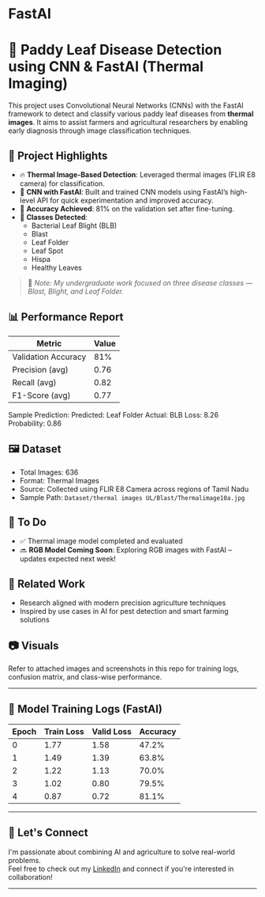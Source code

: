 # FastAI

# 🌾 Paddy Leaf Disease Detection using CNN & FastAI (Thermal Imaging)

This project uses Convolutional Neural Networks (CNNs) with the FastAI framework to detect and classify various paddy leaf diseases from **thermal images**. It aims to assist farmers and agricultural researchers by enabling early diagnosis through image classification techniques.

## 🚀 Project Highlights

- 🔥 **Thermal Image-Based Detection**: Leveraged thermal images (FLIR E8 camera) for classification.
- 🧠 **CNN with FastAI**: Built and trained CNN models using FastAI’s high-level API for quick experimentation and improved accuracy.
- 🎯 **Accuracy Achieved**: 81% on the validation set after fine-tuning.
- 🧪 **Classes Detected**: 
  - Bacterial Leaf Blight (BLB)
  - Blast
  - Leaf Folder
  - Leaf Spot
  - Hispa
  - Healthy Leaves

> 📌 *Note: My undergraduate work focused on three disease classes — Blast, Blight, and Leaf Folder.*

## 📊 Performance Report

| Metric         | Value  |
|----------------|--------|
| Validation Accuracy | 81%    |
| Precision (avg) | 0.76   |
| Recall (avg)    | 0.82   |
| F1-Score (avg)  | 0.77   |

Sample Prediction:
Predicted: Leaf Folder
Actual: BLB
Loss: 8.26
Probability: 0.86


## 🖼️ Dataset

- Total Images: 636
- Format: Thermal Images
- Source: Collected using FLIR E8 Camera across regions of Tamil Nadu
- Sample Path: `Dataset/thermal images UL/Blast/Thermalimage10a.jpg`

## 📌 To Do

- ✅ Thermal image model completed and evaluated
- 🔜 **RGB Model Coming Soon**: Exploring RGB images with FastAI – updates expected next week!

## 📎 Related Work

- Research aligned with modern precision agriculture techniques
- Inspired by use cases in AI for pest detection and smart farming solutions

## 📷 Visuals

Refer to attached images and screenshots in this repo for training logs, confusion matrix, and class-wise performance.

---

## 🧠 Model Training Logs (FastAI)

| Epoch | Train Loss | Valid Loss | Accuracy |
|-------|------------|------------|----------|
| 0     | 1.77       | 1.58       | 47.2%    |
| 1     | 1.49       | 1.39       | 63.8%    |
| 2     | 1.22       | 1.13       | 70.0%    |
| 3     | 1.02       | 0.80       | 79.5%    |
| 4     | 0.87       | 0.72       | 81.1%    |

---

## 🤝 Let's Connect

I'm passionate about combining AI and agriculture to solve real-world problems.  
Feel free to check out my [LinkedIn](https://www.linkedin.com/) and connect if you're interested in collaboration!

---


